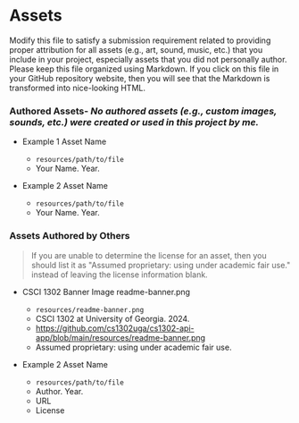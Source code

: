 # Assets

Modify this file to satisfy a submission requirement related to providing
proper attribution for all assets (e.g., art, sound, music, etc.) that
you include in your project, especially assets that you did not personally
author. Please keep this file organized using Markdown. If you click on
this file in your GitHub repository website, then you will see that the
Markdown is transformed into nice-looking HTML.

### Authored Assets- *No authored assets (e.g., custom images, sounds, etc.) were created or used in this project by me.*

* Example 1 Asset Name
  - `resources/path/to/file`
  - Your Name. Year.

* Example 2 Asset Name
  - `resources/path/to/file`
  - Your Name. Year.


### Assets Authored by Others

> If you are unable to determine the license for an asset, then
> you should list it as "Assumed proprietary: using under academic fair use."
> instead of leaving the license information blank.

* CSCI 1302 Banner Image readme-banner.png
  - `resources/readme-banner.png`
  - CSCI 1302 at University of Georgia. 2024.
  - https://github.com/cs1302uga/cs1302-api-app/blob/main/resources/readme-banner.png
  - Assumed proprietary: using under academic fair use.

* Example 2 Asset Name
  - `resources/path/to/file`
  - Author. Year.
  - URL
  - License
